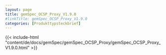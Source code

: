 ```yaml
---
layout: page
title: gemSpec_OCSP_Proxy_V1.9.0
#linkTitle: gemSpec_OCSP_Proxy_V1.9.0
categories: [Produkttypsteckbrief]
---
```

{{< include-html "content/de/docs/gemSpec/gemSpec_OCSP_Proxy/gemSpec_OCSP_Proxy_V1.9.0.html" >}}